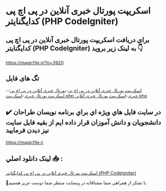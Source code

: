 # اسکریپت پورتال خبری آنلاین در پی اچ پی کدایگنایتر (PHP CodeIgniter)

## برای دریافت اسکریپت پورتال خبری آنلاین در پی اچ پی کدایگنایتر (PHP CodeIgniter) به لینک زیر بروید 👇

https://magicfile.ir/?p=3920

## تگ های فایل

-[اسکریپت پورتال خبری آنلاین در پی اچ پی](https://magicfile.ir/product/%d8%a7%d8%b3%da%a9%d8%b1%db%8c%d9%be%d8%aa-%d9%be%d9%88%d8%b1%d8%aa%d8%a7%d9%84-%d8%ae%d8%a8%d8%b1%db%8c-%d8%a2%d9%86%d9%84%d8%a7%db%8c%d9%86-%d8%af%d8%b1-%d9%be%db%8c-%d8%a7%da%86-%d9%be%db%8c-%da%a9%d8%af%d8%a7%db%8c%da%af%d9%86%d8%a7%db%8c%d8%aa%d8%b1-php-codeigniter/)-[پورتال خبری آنلاین در پی اچ پی](https://magicfile.ir/product/%d8%a7%d8%b3%da%a9%d8%b1%db%8c%d9%be%d8%aa-%d9%be%d9%88%d8%b1%d8%aa%d8%a7%d9%84-%d8%ae%d8%a8%d8%b1%db%8c-%d8%a2%d9%86%d9%84%d8%a7%db%8c%d9%86-%d8%af%d8%b1-%d9%be%db%8c-%d8%a7%da%86-%d9%be%db%8c-%da%a9%d8%af%d8%a7%db%8c%da%af%d9%86%d8%a7%db%8c%d8%aa%d8%b1-php-codeigniter/)-[اسکریپت پورتال خبری](https://magicfile.ir/product/%d8%a7%d8%b3%da%a9%d8%b1%db%8c%d9%be%d8%aa-%d9%be%d9%88%d8%b1%d8%aa%d8%a7%d9%84-%d8%ae%d8%a8%d8%b1%db%8c-%d8%a2%d9%86%d9%84%d8%a7%db%8c%d9%86-%d8%af%d8%b1-%d9%be%db%8c-%d8%a7%da%86-%d9%be%db%8c-%da%a9%d8%af%d8%a7%db%8c%da%af%d9%86%d8%a7%db%8c%d8%aa%d8%b1-php-codeigniter/)-[اسکریپت php خبری](https://magicfile.ir/product/%d8%a7%d8%b3%da%a9%d8%b1%db%8c%d9%be%d8%aa-%d9%be%d9%88%d8%b1%d8%aa%d8%a7%d9%84-%d8%ae%d8%a8%d8%b1%db%8c-%d8%a2%d9%86%d9%84%d8%a7%db%8c%d9%86-%d8%af%d8%b1-%d9%be%db%8c-%d8%a7%da%86-%d9%be%db%8c-%da%a9%d8%af%d8%a7%db%8c%da%af%d9%86%d8%a7%db%8c%d8%aa%d8%b1-php-codeigniter/)-[اسکریپت پورتال خبری آنلاین php](https://magicfile.ir/product/%d8%a7%d8%b3%da%a9%d8%b1%db%8c%d9%be%d8%aa-%d9%be%d9%88%d8%b1%d8%aa%d8%a7%d9%84-%d8%ae%d8%a8%d8%b1%db%8c-%d8%a2%d9%86%d9%84%d8%a7%db%8c%d9%86-%d8%af%d8%b1-%d9%be%db%8c-%d8%a7%da%86-%d9%be%db%8c-%da%a9%d8%af%d8%a7%db%8c%da%af%d9%86%d8%a7%db%8c%d8%aa%d8%b1-php-codeigniter/)

## ✔️ در سايت فايل هاي ويژه اي براي برنامه نويسان طراحان دانشجويان و دانش آموزان قرار داده ايم از بقيه فايل سايت نيز ديدن فرماييد

https://magicfile.ir


## لينک دانلود اصلي 📥 :

[اسکریپت پورتال خبری آنلاین در پی اچ پی کدایگنایتر (PHP CodeIgniter)](https://magicfile.ir/product/%d8%a7%d8%b3%da%a9%d8%b1%db%8c%d9%be%d8%aa-%d9%be%d9%88%d8%b1%d8%aa%d8%a7%d9%84-%d8%ae%d8%a8%d8%b1%db%8c-%d8%a2%d9%86%d9%84%d8%a7%db%8c%d9%86-%d8%af%d8%b1-%d9%be%db%8c-%d8%a7%da%86-%d9%be%db%8c-%da%a9%d8%af%d8%a7%db%8c%da%af%d9%86%d8%a7%db%8c%d8%aa%d8%b1-php-codeigniter/) 


🙏با تشکر از همراهي شما مشتاقانه در وبسایت منتظر شما دوست عزیز هستیم

